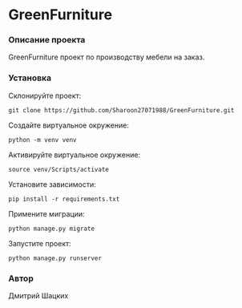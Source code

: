 # GreenFurniture 

### Описание проекта

GreenFurniture проект по производству мебели на заказ.

### Установка

Склонируйте проект: 

```
git clone https://github.com/Sharoon27071988/GreenFurniture.git
```

Создайте виртуальное окружение: 

```
python -m venv venv
```

Активируйте виртуальное окружение:

```
source venv/Scripts/activate
```

Установите зависимости:

```
pip install -r requirements.txt
```

Примените миграции:

```
python manage.py migrate
```

Запустите проект:

```
python manage.py runserver
```

### Автор 

Дмитрий Шацких
